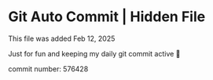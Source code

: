# Git Auto Commit | Hidden File

This file was added Feb 12, 2025

Just for fun and keeping my daily git commit active 🤪

commit number: 576428
